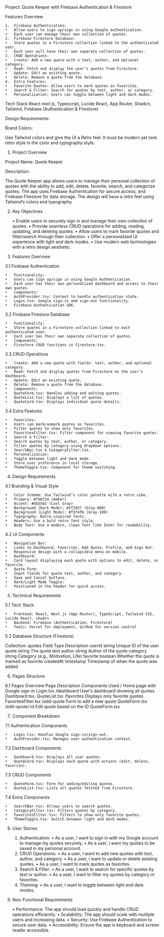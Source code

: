 Project: Quote Keeper with Firebase Authentication & Firestore

Features Overview

    1.	Firebase Authentication:
    •	Allow users to sign up/sign in using Google authentication.
    •	Each user can manage their own collection of quotes.
    2.	Firebase Firestore Database:
    •	Store quotes in a Firestore collection linked to the authenticated user.
    •	Each user will have their own separate collection of quotes.
    3.	CRUD Operations:
    •	Create: Add a new quote with a text, author, and optional category.
    •	Read: Fetch and display the user’s quotes from Firestore.
    •	Update: Edit an existing quote.
    •	Delete: Remove a quote from the database.
    4.	Extra Features:
    •	Favorite Quotes: Allow users to mark quotes as favorites.
    •	Search & Filter: Search for quotes by text, author, or category.
    •	Personalization: Users can toggle between light and dark modes.

Tech Stack
React next js, Typescript, Lucide React, App Router,  Shadcn, Tailwind, Firebase (Authentication & Firestore)

Design Requirements:

Brand Colors: 

Use Tailwind colors and give the UI a Retro feel. It must be modern yet look retro style in the color and typography style.
1. Project Overview

Project Name: Quote Keeper

Description:

The Quote Keeper app allows users to manage their personal collection of quotes with the ability to add, edit, delete, favorite, search, and categorize quotes. The app uses Firebase Authentication for secure access, and Firebase Firestore for data storage. The design will have a retro feel using Tailwind’s colors and typography.

2. Key Objectives

    •	Enable users to securely sign in and manage their own collection of quotes.
    •	Provide seamless CRUD operations for adding, reading, updating, and deleting quotes.
    •	Allow users to mark favorite quotes and filter/search through their collection.
    •	Offer a personalized UI experience with light and dark modes.
    •	Use modern web technologies with a retro design aesthetic.

3. Features Overview

3.1 Firebase Authentication

    •	Functionality:
    •	Users can sign up/sign in using Google Authentication.
    •	Each user has their own personalized dashboard and access to their own quotes.
    •	Components:
    •	AuthProvider.tsx: Context to handle authentication state.
    •	Login.tsx: Google sign-in and sign-out functionality.
    •	Firebase Authentication SDK.

3.2 Firebase Firestore Database

    •	Functionality:
    •	Store quotes in a Firestore collection linked to each authenticated user.
    •	Each user has their own separate collection of quotes.
    •	Components:
    •	Firestore CRUD functions in firestore.tsx.

3.3 CRUD Operations

    •	Create: Add a new quote with fields: text, author, and optional category.
    •	Read: Fetch and display quotes from Firestore on the user’s dashboard.
    •	Update: Edit an existing quote.
    •	Delete: Remove a quote from the database.
    •	Components:
    •	QuoteForm.tsx: Handles adding and editing quotes.
    •	QuoteList.tsx: Displays a list of quotes.
    •	QuoteCard.tsx: Displays individual quote details.

3.4 Extra Features

    •	Favorites:
    •	Users can mark/unmark quotes as favorites.
    •	Filter quotes to show only favorites.
    •	FavoritesFilter.tsx: Filter component for viewing favorite quotes.
    •	Search & Filter:
    •	Search quotes by text, author, or category.
    •	Filter quotes by category using dropdown options.
    •	SearchBar.tsx & CategoryFilter.tsx.
    •	Personalization:
    •	Toggle between light and dark mode.
    •	Store user preference in local storage.
    •	ThemeToggle.tsx: Component for theme switching.

4. Design Requirements

4.1 Branding & Visual Style

    •	Color Scheme: Use Tailwind’s color palette with a retro vibe.
    •	Primary: #fbbf24 (Amber)
    •	Accent: #4b5563 (Cool Gray)
    •	Background (Dark Mode): #1f2937 (Gray-800)
    •	Background (Light Mode): #f3f4f6 (Gray-100)
    •	Typography: Retro-inspired fonts.
    •	Headers: Use a bold retro font style.
    •	Body Text: Use a modern, clean font like Inter for readability.

4.2 UI Components

    •	Navigation Bar:
    •	Links to Dashboard, Favorites, Add Quote, Profile, and Sign Out.
    •	Responsive design with a collapsible menu on mobile.
    •	Dashboard:
    •	Card layout displaying each quote with options to edit, delete, or favorite.
    •	Quote Form:
    •	Input fields for quote text, author, and category.
    •	Save and Cancel buttons.
    •	Dark/Light Mode Toggle:
    •	Positioned in the header for quick access.

5. Technical Requirements

5.1 Tech Stack

    •	Frontend: React, Next.js (App Router), TypeScript, Tailwind CSS, Lucide React, shadcn
    •	Backend: Firebase (Authentication, Firestore)
    •	Tools: Vercel for deployment, GitHub for version control

5.2 Database Structure (Firestore)

Collection: quotes
Field	Type	Description
userId	string	Unique ID of the user
quote	string	The quote text
author	string	Author of the quote
category	string	Category (e.g., Motivation, Life)
favorite	boolean	Whether the quote is marked as favorite
createdAt	timestamp	Timestamp of when the quote was added

6. Pages Structure

6.1 Pages Overview
Page	Description	Components Used
/	Home page with Google sign-in	Login.tsx
/dashboard	User’s dashboard showing all quotes	Dashboard.tsx, QuoteList.tsx
/favorites	Displays only favorite quotes	FavoritesFilter.tsx
/add-quote	Form to add a new quote	QuoteForm.tsx
/edit-quote/:id	Edit quote based on the ID	QuoteForm.tsx

7. Component Breakdown

7.1 Authentication Components

    •	Login.tsx: Handles Google sign-in/sign-out.
    •	AuthProvider.tsx: Manages user authentication context.

7.2 Dashboard Components

    •	Dashboard.tsx: Displays all user quotes.
    •	QuoteCard.tsx: Displays each quote with actions (edit, delete, favorite).

7.3 CRUD Components

    •	QuoteForm.tsx: Form for adding/editing quotes.
    •	QuoteList.tsx: Lists all quotes fetched from Firestore.

7.4 Extra Components

    •	SearchBar.tsx: Allows users to search quotes.
    •	CategoryFilter.tsx: Filters quotes by category.
    •	FavoritesFilter.tsx: Filters to show only favorite quotes.
    •	ThemeToggle.tsx: Switch between light and dark modes.

8. User Stories

    1.	Authentication:
    •	As a user, I want to sign in with my Google account to manage my quotes securely.
    •	As a user, I want my quotes to be saved in my personal account.
    2.	CRUD Operations:
    •	As a user, I want to add new quotes with text, author, and category.
    •	As a user, I want to update or delete existing quotes.
    •	As a user, I want to mark quotes as favorites.
    3.	Search & Filter:
    •	As a user, I want to search for specific quotes by text or author.
    •	As a user, I want to filter my quotes by category or favorites.
    4.	Theming:
    •	As a user, I want to toggle between light and dark modes.

9. Non-Functional Requirements

    •	Performance: The app should load quickly and handle CRUD operations efficiently.
    •	Scalability: The app should scale with multiple users and increasing data.
    •	Security: Use Firebase Authentication to secure user data.
    •	Accessibility: Ensure the app is keyboard and screen reader accessible.

